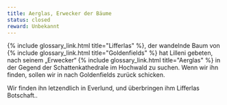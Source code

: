 ```yaml
---
title: Aerglas, Erwecker der Bäume
status: closed
reward: Unbekannt
---
```


{% include glossary_link.html title="Lifferlas" %}, der wandelnde Baum von {% include
glossary_link.html title="Goldenfields" %} hat Lilleni gebeten, nach seinem „Erwecker“ {% include
glossary_link.html title="Aerglas" %} in der Gegend der Schattenkathedrale im Hochwald zu suchen.
Wenn wir ihn finden, sollen wir in nach Goldenfields zurück schicken.

Wir finden ihn letzendlich in Everlund, und überbringen ihm Lifferlas Botschaft..
